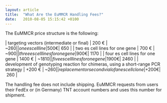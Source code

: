 ```yaml
---
layout: article
title:  "What Are the EuMMCR Handling Fees?"
date:   2010-08-05 15:15:42 +0100
---
```


The EuMMCR price structure is the following:

| targeting vectors (intermediate or final)  |  200 € |   ~$260  |
| one es cell line                           |  500 € |   ~$650  |
| two es cell lines for one gene             |  700 € |   ~$900  |
| three es cell lines for one gene           |  900 € |   ~$1170 |
| four es cell lines for one gene            | 1400 € |   ~$1810 |
| five es cell lines for one gene            | 1900 € |   ~$2460 |
| development of genotyping reaction for chimeras, using a short-range PCR strategy                           | +200 € |   ~$260  |
| replacement or second vial of an es cell clone |   +200 € |  ~$260 |

The handling fee does not include shipping. EuMMCR requests from users their FedEx or (in Germany) TNT account numbers and uses this number for shipment.